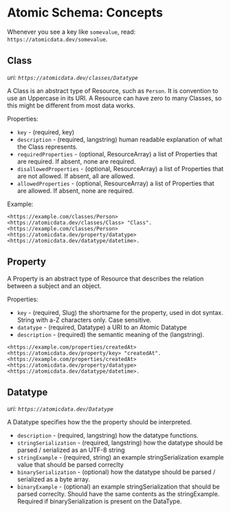 # Atomic Schema: Concepts

Whenever you see a key like `somevalue`, read: `https://atomicdata.dev/somevalue`.

## Class

_uri: `https://atomicdata.dev/classes/Datatype`_

A Class is an abstract type of Resource, such as `Person`.
It is convention to use an Uppercase in its URI.
A Resource can have zero to many Classes, so this might be different from most data works.

Properties:

- `key` - (required, key)
- `description` - (required, langstring) human readable explanation of what the Class represents.
- `requiredProperties` - (optional, ResourceArray) a list of Properties that are required. If absent, none are required.
- `disallowedProperties` - (optional, ResourceArray) a list of Properties that are not allowed.  If absent, all are allowed.
- `allowedProperties` - (optional, ResourceArray) a list of Properties that are allowed. If absent, none are required.

Example:

```turtle
<https://example.com/classes/Person> <https://atomicdata.dev/classes/Class> "Class".
<https://example.com/classes/Person> <https://atomicdata.dev/property/datatype> <https://atomicdata.dev/datatype/datetime>.
```

## Property

A Property is an abstract type of Resource that describes the relation between a subject and an object.

Properties:

- `key` - (required, Slug) the shortname for the property, used in dot syntax. String with a-Z characters only. Case sensitive.
- `datatype` - (required, Datatype) a URI to an Atomic Datatype
- `description` - (required) the semantic meaning of the (langstring).

```turtle
<https://example.com/properties/createdAt> <https://atomicdata.dev/property/key> "createdAt".
<https://example.com/properties/createdAt> <https://atomicdata.dev/property/datatype> <https://atomicdata.dev/datatype/datetime>.
```

## Datatype

_uri: `https://atomicdata.dev/Datatype`_

A Datatype specifies how the the property should be interpreted.

- `description` - (required, langstring) how the datatype functions.
- `stringSerialization` - (required, langstring) how the datatype should be parsed / serialized as an UTF-8 string
- `stringExample` - (required, string) an example stringSerialization example value that should be parsed correclty
- `binarySerialization` - (optional) how the datatype should be parsed / serialized as a byte array.
- `binaryExample` - (optional) an example stringSerialization that should be parsed correclty. Should have the same contents as the stringExample. Required if binarySerialization is present on the DataType.
